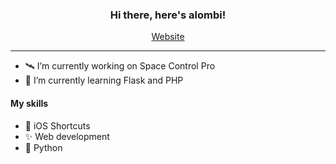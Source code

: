 <h3 align="center">Hi there, here's alombi!</h2>

<p align="center">
  <a href="https://alombi.xyz">Website</a>
</p>

---


- 🛰 I’m currently working on Space Control Pro
- 🌱 I’m currently learning Flask and PHP
#### My skills
-  iOS Shortcuts
- ✨ Web development
- 🐍 Python


<!--
**alombi/alombi** is a ✨ _special_ ✨ repository because its `README.md` (this file) appears on your GitHub profile.

Here are some ideas to get you started:

- 🔭 I’m currently working on ...
- 🌱 I’m currently learning ...
- 👯 I’m looking to collaborate on ...
- 🤔 I’m looking for help with ...
- 💬 Ask me about ...
- 📫 How to reach me: ...
- 😄 Pronouns: ...
- ⚡ Fun fact: ...
-->
